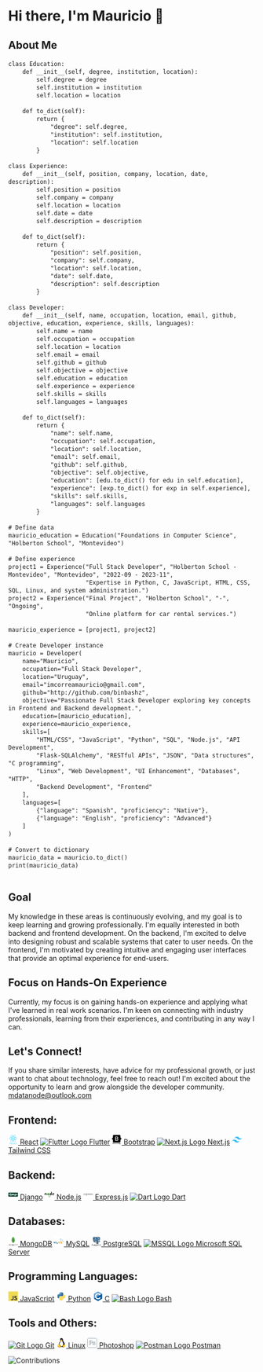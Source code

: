 # Hi there, I'm Mauricio 👋

## About Me


```
class Education:
    def __init__(self, degree, institution, location):
        self.degree = degree
        self.institution = institution
        self.location = location

    def to_dict(self):
        return {
            "degree": self.degree,
            "institution": self.institution,
            "location": self.location
        }

class Experience:
    def __init__(self, position, company, location, date, description):
        self.position = position
        self.company = company
        self.location = location
        self.date = date
        self.description = description

    def to_dict(self):
        return {
            "position": self.position,
            "company": self.company,
            "location": self.location,
            "date": self.date,
            "description": self.description
        }

class Developer:
    def __init__(self, name, occupation, location, email, github, objective, education, experience, skills, languages):
        self.name = name
        self.occupation = occupation
        self.location = location
        self.email = email
        self.github = github
        self.objective = objective
        self.education = education
        self.experience = experience
        self.skills = skills
        self.languages = languages

    def to_dict(self):
        return {
            "name": self.name,
            "occupation": self.occupation,
            "location": self.location,
            "email": self.email,
            "github": self.github,
            "objective": self.objective,
            "education": [edu.to_dict() for edu in self.education],
            "experience": [exp.to_dict() for exp in self.experience],
            "skills": self.skills,
            "languages": self.languages
        }

# Define data
mauricio_education = Education("Foundations in Computer Science", "Holberton School", "Montevideo")

# Define experience
project1 = Experience("Full Stack Developer", "Holberton School - Montevideo", "Montevideo", "2022-09 - 2023-11",
                      "Expertise in Python, C, JavaScript, HTML, CSS, SQL, Linux, and system administration.")
project2 = Experience("Final Project", "Holberton School", "-", "Ongoing",
                      "Online platform for car rental services.")

mauricio_experience = [project1, project2]

# Create Developer instance
mauricio = Developer(
    name="Mauricio",
    occupation="Full Stack Developer",
    location="Uruguay",
    email="imcorreamauricio@gmail.com",
    github="http://github.com/binbashz",
    objective="Passionate Full Stack Developer exploring key concepts in Frontend and Backend development.",
    education=[mauricio_education],
    experience=mauricio_experience,
    skills=[
        "HTML/CSS", "JavaScript", "Python", "SQL", "Node.js", "API Development",
        "Flask-SQLAlchemy", "RESTful APIs", "JSON", "Data structures", "C programming",
        "Linux", "Web Development", "UI Enhancement", "Databases", "HTTP",
        "Backend Development", "Frontend"
    ],
    languages=[
        {"language": "Spanish", "proficiency": "Native"},
        {"language": "English", "proficiency": "Advanced"}
    ]
)

# Convert to dictionary
mauricio_data = mauricio.to_dict()
print(mauricio_data)


```

## Goal

My knowledge in these areas is continuously evolving, and my goal is to keep learning and growing professionally.
 I'm equally interested in both backend and frontend development. On the backend,
I'm excited to delve into designing robust and scalable systems that cater to user needs.
 On the frontend, I'm motivated by creating intuitive and engaging user interfaces that provide an optimal experience for end-users.

## Focus on Hands-On Experience

Currently, my focus is on gaining hands-on experience and applying what I've learned in real work scenarios.
 I'm keen on connecting with industry professionals, learning from their experiences, and contributing in any way I can.

## Let's Connect!

If you share similar interests, have advice for my professional growth, or just want to chat about technology,
 feel free to reach out! I'm excited about the opportunity to learn and grow alongside the developer community.
 mdatanode@outlook.com

## Frontend:
[<img src="https://raw.githubusercontent.com/devicons/devicon/master/icons/react/react-original-wordmark.svg" alt="React Logo" width="20"/> React](https://reactjs.org/)
[<img src="https://www.vectorlogo.zone/logos/flutterio/flutterio-icon.svg" alt="Flutter Logo" width="20"/> Flutter](https://flutter.dev)
[<img src="https://raw.githubusercontent.com/devicons/devicon/master/icons/bootstrap/bootstrap-plain-wordmark.svg" alt="Bootstrap Logo" width="20"/> Bootstrap](https://getbootstrap.com)
[<img src="https://cdn.worldvectorlogo.com/logos/nextjs-2.svg" alt="Next.js Logo" width="20"/> Next.js](https://nextjs.org/)
[<img src="https://raw.githubusercontent.com/devicons/devicon/master/icons/tailwindcss/tailwindcss-plain.svg" alt="Tailwind CSS Logo" width="20"/> Tailwind CSS](https://tailwindcss.com/)


## Backend:
[<img src="https://raw.githubusercontent.com/devicons/devicon/master/icons/django/django-original.svg" alt="Django Logo" width="20"/> Django](https://www.djangoproject.com/)
[<img src="https://raw.githubusercontent.com/devicons/devicon/master/icons/nodejs/nodejs-original-wordmark.svg" alt="Node.js Logo" width="20"/> Node.js](https://nodejs.org)
[<img src="https://raw.githubusercontent.com/devicons/devicon/master/icons/express/express-original-wordmark.svg" alt="Express.js Logo" width="20"/> Express.js](https://expressjs.com)
[<img src="https://www.vectorlogo.zone/logos/dartlang/dartlang-icon.svg" alt="Dart Logo" width="20"/> Dart](https://dart.dev)

## Databases:
[<img src="https://raw.githubusercontent.com/devicons/devicon/master/icons/mongodb/mongodb-original-wordmark.svg" alt="MongoDB Logo" width="20"/> MongoDB](https://www.mongodb.com/)
[<img src="https://raw.githubusercontent.com/devicons/devicon/master/icons/mysql/mysql-original-wordmark.svg" alt="MySQL Logo" width="20"/> MySQL](https://www.mysql.com/)
[<img src="https://raw.githubusercontent.com/devicons/devicon/master/icons/postgresql/postgresql-original-wordmark.svg" alt="PostgreSQL Logo" width="20"/> PostgreSQL](https://www.postgresql.org)
[<img src="https://www.svgrepo.com/show/303229/microsoft-sql-server-logo.svg" alt="MSSQL Logo" width="20"/> Microsoft SQL Server](https://www.microsoft.com/en-us/sql-server)

## Programming Languages:
[<img src="https://raw.githubusercontent.com/devicons/devicon/master/icons/javascript/javascript-original.svg" alt="JavaScript Logo" width="20"/> JavaScript](https://developer.mozilla.org/en-US/docs/Web/JavaScript)
[<img src="https://raw.githubusercontent.com/devicons/devicon/master/icons/python/python-original.svg" alt="Python Logo" width="20"/> Python](https://www.python.org)
[<img src="https://raw.githubusercontent.com/devicons/devicon/master/icons/c/c-original.svg" alt="C Logo" width="20"/> C](https://www.cprogramming.com/)
[<img src="https://www.vectorlogo.zone/logos/gnu_bash/gnu_bash-icon.svg" alt="Bash Logo" width="20"/> Bash](https://www.gnu.org/software/bash/)

## Tools and Others:
[<img src="https://www.vectorlogo.zone/logos/git-scm/git-scm-icon.svg" alt="Git Logo" width="20"/> Git](https://git-scm.com/)
[<img src="https://raw.githubusercontent.com/devicons/devicon/master/icons/linux/linux-original.svg" alt="Linux Logo" width="20"/> Linux](https://www.linux.org/)
[<img src="https://raw.githubusercontent.com/devicons/devicon/master/icons/photoshop/photoshop-line.svg" alt="Photoshop Logo" width="20"/> Photoshop](https://www.photoshop.com/en)
[<img src="https://www.vectorlogo.zone/logos/getpostman/getpostman-icon.svg" alt="Postman Logo" width="20"/> Postman](https://postman.com)




![Contributions](https://github-readme-streak-stats.herokuapp.com/?user=binbashz)





